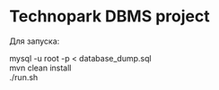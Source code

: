 # Technopark DBMS project

Для запуска:<br>

mysql -u root -p < database_dump.sql<br>
mvn clean install<br>
./run.sh<br>
